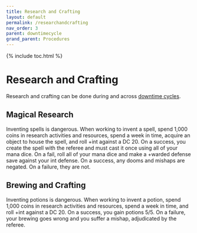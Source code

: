 ```yaml
---
title: Research and Crafting
layout: default
permalink: /researchandcrafting
nav_order: 3
parent: downtimecycle
grand_parent: Procedures
---
```


{% include toc.html %}

# Research and Crafting

Research and crafting can be done during and across [downtime cycles](downtimecycle). 

## Magical Research

Inventing spells is dangerous. When working to invent a spell, spend 1,000 coins in research activities and resources, spend a week in time, acquire an object to house the spell, and roll +int against a DC 20. On a success, you create the spell with the referee and must cast it once using all of your mana dice. On a fail, roll all of your mana dice and make a +warded defense save against your int defense. On a success, any dooms and mishaps are negated. On a failure, they are not. 


## Brewing and Crafting

Inventing potions is dangerous. When working to invent a potion, spend 1,000 coins in research activities and resources, spend a week in time, and roll +int against a DC 20. On a success, you gain potions 5/5. On a failure, your brewing goes wrong and you suffer a mishap, adjudicated by the referee. 
